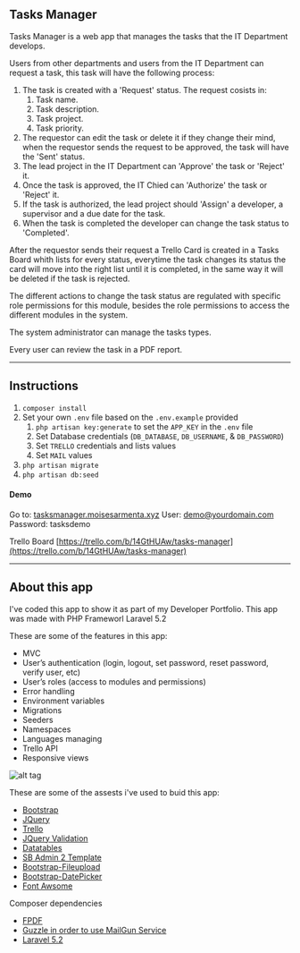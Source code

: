 ## Tasks Manager


Tasks Manager is a web app that manages the tasks that the IT Department develops.

Users from other departments and users from the IT Department can request a task, this task will have the following process:

1. The task is created with a 'Request' status. The request cosists in:
	1. Task name.
	2. Task description.
	3. Task project.
	4. Task priority.
2. The requestor can edit the task or delete it if they change their mind, when the requestor sends the request to be approved, the task will have the 'Sent' status.
3. The lead project in the IT Department can 'Approve' the task or 'Reject' it.
4. Once the task is approved, the IT Chied can 'Authorize' the task or 'Reject' it.
5. If the task is authorized, the lead project should 'Assign' a developer, a supervisor  and a due date for the task.
6. When the task is completed the developer can change the task status to 'Completed'.

After the requestor sends their request a Trello Card is created in a Tasks Board whith lists for every status, everytime the task changes its status the card will move into the right list until it is completed, in the same way it will be deleted if the task is rejected.

The different actions to change the task status are regulated with specific role permissions for this module, besides the role permissions to access the different modules in the system. 

The system administrator can manage the tasks types.

Every user can review the task in a PDF report.

-----------------------------------------------

## Instructions

1. `composer install`
2. Set your own `.env` file based on the `.env.example` provided
	1. `php artisan key:generate` to set the `APP_KEY` in the `.env` file
	2. Set Database credentials (`DB_DATABASE`, `DB_USERNAME`, & `DB_PASSWORD`)
	3. Set  `TRELLO` credentials and lists values
	4. Set  `MAIL` values
3. `php artisan migrate`
4. `php artisan db:seed`


#### Demo

Go to: 		[tasksmanager.moisesarmenta.xyz](http://tasksmanager.moisesarmenta.xyz)
User:		demo@yourdomain.com
Password:	tasksdemo


Trello Board
[https://trello.com/b/14GtHUAw/tasks-manager](https://trello.com/b/14GtHUAw/tasks-manager)



-----------------------------------------------



## About this app

I've coded this app to show it as part of my Developer Portfolio.
This app was made with PHP Frameworl Laravel 5.2

These are some of the features in this app:

* MVC
* User’s authentication (login, logout, set password, reset password, verify user, etc)
* User’s roles (access to modules and permissions)
* Error handling 
* Environment variables
* Migrations
* Seeders
* Namespaces
* Languages managing
* Trello API
* Responsive views



![alt tag](https://dl.dropboxusercontent.com/u/32348300/ScreenShots/tasksmanaager.png)

These are some of the assests i've used to buid this app:

* [Bootstrap](http://getbootstrap.com/)
* [JQuery](https://jquery.com/)
* [Trello](https://trello.com/)
* [JQuery Validation](https://jqueryvalidation.org/)
* [Datatables](https://www.datatables.net/)
* [SB Admin 2 Template](https://startbootstrap.com/template-overviews/sb-admin-2/)
* [Bootstrap-Fileupload](https://github.com/jasny/bootstrap-fileinput-exif/blob/master/bootstrap-fileupload.js)
* [Bootstrap-DatePicker](http://www.eyecon.ro/bootstrap-datepicker/)
* [Font Awsome](http://fontawesome.io/)

Composer dependencies

* [FPDF](http://www.fpdf.org/)
* [Guzzle in order to use MailGun Service](https://www.mailgun.com/)
* [Laravel 5.2](https://laravel.com/)

